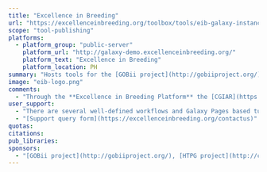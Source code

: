 ```yaml
---
title: "Excellence in Breeding"
url: "https://excellenceinbreeding.org/toolbox/tools/eib-galaxy-instance"
scope: "tool-publishing"
platforms:
  - platform_group: "public-server"
    platform_url: "http://galaxy-demo.excellenceinbreeding.org/"
    platform_text: "Excellence in Breeding"
    platform_location: PH
summary: "Hosts tools for the [GOBii project](http://gobiiproject.org/), [HTPG project](http://cegsb.icrisat.org/high-throughput-genotyping-project-htpg/) and [EiB platform](http://excellenceinbreeding.org/), including genomic selection, marker selection, GWAS, imputation, file conversion, and cluster analysis."
image: "eib-logo.png"
comments:
  - "Through the **Excellence in Breeding Platform** the [CGIAR](https://cgiar.org/) intends to modernize breeding programs targeting the developing world for greater impact on food and nutrition security, climate change adaptation and development."
user_support:
  - "There are several well-defined workflows and Galaxy Pages based tutorials that use them."
  - "[Support query form](https://excellenceinbreeding.org/contactus)"
quotas:
citations:
pub_libraries:
sponsors:
  - "[GOBii project](http://gobiiproject.org/), [HTPG project](http://cegsb.icrisat.org/high-throughput-genotyping-project-htpg/) and [EiB platform](http://excellenceinbreeding.org/)"
---
```

